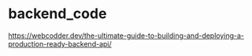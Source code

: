 # backend_code
https://webcodder.dev/the-ultimate-guide-to-building-and-deploying-a-production-ready-backend-api/
